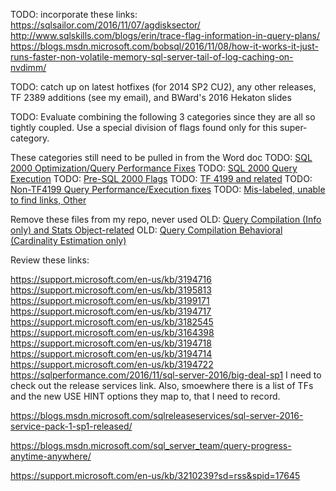 TODO: incorporate these links: 
	https://sqlsailor.com/2016/11/07/agdisksector/
	http://www.sqlskills.com/blogs/erin/trace-flag-information-in-query-plans/
	https://blogs.msdn.microsoft.com/bobsql/2016/11/08/how-it-works-it-just-runs-faster-non-volatile-memory-sql-server-tail-of-log-caching-on-nvdimm/

TODO: catch up on latest hotfixes (for 2014 SP2 CU2), any other releases, TF 2389 additions (see my email), and BWard's 2016 Hekaton slides

TODO: Evaluate combining the following 3 categories since they are all so tightly coupled. Use a special division of flags found only for this super-category.

These categories still need to be pulled in from the Word doc
TODO: [SQL 2000 Optimization/Query Performance Fixes](https://github.com/AaronMorelli/SQLServerTraceFlags/blob/master/Categories/2KOptFixes.md)
TODO: [SQL 2000 Query Execution](https://github.com/AaronMorelli/SQLServerTraceFlags/blob/master/Categories/2KQueryExec.md)
TODO: [Pre-SQL 2000 Flags](https://github.com/AaronMorelli/SQLServerTraceFlags/blob/master/Categories/Pre2K.md)
TODO: [TF 4199 and related](https://github.com/AaronMorelli/SQLServerTraceFlags/blob/master/Categories/TF4199.md)
TODO: [Non-TF4199 Query Performance/Execution fixes](https://github.com/AaronMorelli/SQLServerTraceFlags/blob/master/Categories/NonTF4199Fixes.md)
TODO: [Mis-labeled, unable to find links, Other](https://github.com/AaronMorelli/SQLServerTraceFlags/blob/master/Categories/Other.md)


Remove these files from my repo, never used
OLD: [Query Compilation (Info only) and Stats Object-related](https://github.com/AaronMorelli/SQLServerTraceFlags/blob/master/Categories/CompAndStats.md)
OLD: [Query Compilation Behavioral (Cardinality Estimation only)](https://github.com/AaronMorelli/SQLServerTraceFlags/blob/master/Categories/CompEst.md)

Review these links:

https://support.microsoft.com/en-us/kb/3194716
https://support.microsoft.com/en-us/kb/3195813
https://support.microsoft.com/en-us/kb/3199171
https://support.microsoft.com/en-us/kb/3194717
https://support.microsoft.com/en-us/kb/3182545
https://support.microsoft.com/en-us/kb/3164398
https://support.microsoft.com/en-us/kb/3194718
https://support.microsoft.com/en-us/kb/3194714
https://support.microsoft.com/en-us/kb/3194722
https://sqlperformance.com/2016/11/sql-server-2016/big-deal-sp1		I need to check out the release services link. Also, smoewhere there
	is a list of TFs and the new USE HINT options they map to, that I need to record.
	
https://blogs.msdn.microsoft.com/sqlreleaseservices/sql-server-2016-service-pack-1-sp1-released/

https://blogs.msdn.microsoft.com/sql_server_team/query-progress-anytime-anywhere/

https://support.microsoft.com/en-us/kb/3210239?sd=rss&spid=17645

